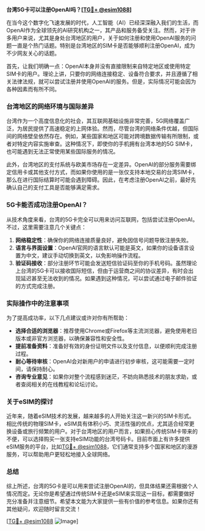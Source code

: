 **台湾5G卡可以注册OpenAI吗？[[TG💪+ @esim1088](https://t.me/s/esim1088)]**

在当今这个数字化飞速发展的时代，人工智能（AI）已经深深融入我们的生活，而OpenAI作为全球领先的AI研究机构之一，其产品和服务备受关注。然而，对于许多用户来说，尤其是身处台湾地区的用户，关于如何注册和使用OpenAI服务的问题一直是个热门话题。特别是台湾地区的SIM卡是否能够顺利注册OpenAI，成为不少网友关心的话题。

首先，让我们明确一点：OpenAI本身并没有直接限制来自特定地区或使用特定SIM卡的用户。理论上讲，只要你的网络连接稳定、设备符合要求，并且遵循了相关法律法规，就可以尝试注册并使用OpenAI的服务。但是，实际情况可能会因为各种因素而有所不同。

### **台湾地区的网络环境与国际差异**

台湾作为一个高度信息化的社会，其互联网基础设施非常完善，5G网络覆盖广泛，为居民提供了高速稳定的上网体验。然而，尽管台湾的网络条件优越，但国际间的网络壁垒依然存在。例如，某些国家和地区可能对跨境数据传输有所限制，或者对特定内容实施审查。这种情况下，即使你的手机拥有台湾本地的5G SIM卡，也可能遇到无法正常使用某些国际服务的情况。

此外，台湾地区的支付系统与欧美市场存在一定差异。OpenAI的部分服务需要绑定信用卡或其他支付方式，而如果你使用的是一张仅支持本地交易的台湾SIM卡，那么在进行国际结算时可能会遇到障碍。因此，在考虑注册OpenAI之前，最好先确认自己的支付工具是否能够满足需求。

### **5G卡能否成功注册OpenAI？**

从技术角度来看，台湾的5G卡完全可以用来访问互联网，包括尝试注册OpenAI。不过，这里需要注意几个关键点：

1. **网络稳定性**：确保你的网络连接质量良好，避免因信号问题导致注册失败。
2. **语言与界面设置**：OpenAI官网的语言默认可能是英文，如果你的设备语言设置为中文，建议手动切换到英文，以免影响操作流程。
3. **验证码接收**：部分注册环节可能会发送短信验证码至你的手机号码。虽然理论上台湾的5G卡可以接收国际短信，但由于运营商之间的协议差异，有时会出现延迟甚至无法收到的情况。如果遇到这种情况，可以尝试通过电子邮件验证的方式完成注册。

### **实际操作中的注意事项**

为了提高成功率，以下几点建议或许对你有所帮助：

- **选择合适的浏览器**：推荐使用Chrome或Firefox等主流浏览器，避免使用老旧版本或非官方浏览器，以确保兼容性和安全性。
- **提前准备资料**：准备好有效的身份证明文件以及支付信息，以便顺利完成注册过程。
- **耐心等待审核**：OpenAI会对新用户的申请进行初步审核，这可能需要一定时间，请保持耐心。
- **咨询专业意见**：如果你对整个流程感到迷茫，不妨向熟悉技术的朋友求助，或者查阅相关的在线教程和论坛讨论。

### **关于eSIM的探讨**

近年来，随着eSIM技术的发展，越来越多的人开始关注这一新兴的SIM卡形式。相比传统的物理SIM卡，eSIM具有体积小巧、灵活性强的优点，尤其适合经常更换设备或旅行频繁的用户。对于台湾地区的用户而言，如果担心传统SIM卡带来的不便，可以选择购买一张支持eSIM功能的台湾号码卡。目前市面上有许多提供eSIM服务的平台，比如[TG💪+ @esim1088](https://t.me/s/esim1088)，它们通常支持多个国家和地区的漫游服务，可以帮助用户更轻松地接入全球网络。

### **总结**

综上所述，台湾的5G卡是可以用来尝试注册OpenAI的，但具体结果还需根据个人情况而定。无论你是希望通过传统SIM卡还是eSIM来实现这一目标，都需要做好充分准备并注意细节。希望本文能为大家提供一些有价值的参考信息。如果你还有其他疑问，欢迎随时留言交流！

[[TG💪+ @esim1088](https://t.me/s/esim1088) ![Image](https://i.postimg.cc/4NQfJmqS/Snipaste-2025-05-13-00-14-12.png)]